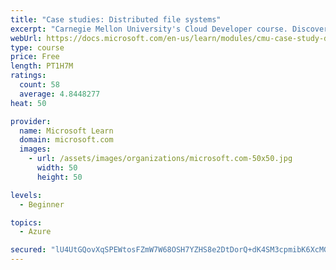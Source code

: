 ```yaml
---
title: "Case studies: Distributed file systems"
excerpt: "Carnegie Mellon University's Cloud Developer course. Discover how distributed file systems work, then learn about Hadoop and Ceph."
webUrl: https://docs.microsoft.com/en-us/learn/modules/cmu-case-study-distributed-file-systems/
type: course
price: Free
length: PT1H7M
ratings:
  count: 58
  average: 4.8448277
heat: 50

provider:
  name: Microsoft Learn
  domain: microsoft.com
  images:
    - url: /assets/images/organizations/microsoft.com-50x50.jpg
      width: 50
      height: 50

levels:
  - Beginner

topics:
  - Azure

secured: "lU4UtGQovXqSPEWtosFZmW7W68OSH7YZHS8e2DtDorQ+dK4SM3cpmibK6XcMGvwFlLB4+e+YzG3/2c05KICZ/qhrf0e2AmoGJ7GPA7wCfizCMkzdHpeig7G6BAUBgUTN0Vbeoic0VGEuZdKbMnM4+165X7KgL3iYYJA6IBtGelxgRF3MXGz5kaJljt5Zu0g1QvYaPHLd2QE50Z/Ey8yDs67vT46jJcoIHO4tHJ8xYfKpK7huA8dH9O3PxtkQO0HA/sWHakdHeBCIWu5d2phGd/WWovSAH4SjmxLcjWQEVwcutnfmnPvgM4r6jmNJnIaUevJf8DJ8QqLJLDwpKKOEQ27bDWH4ABlW/ht9s5U9cshtU3ZNuFkxM+FukQ146Y5PdSM4CaVbfucX98e+N1/1IBD8FvmOvv3YX6cOWgTgcek=;v0M/ldiuHODDdHpXhbBl2Q=="
---
```


